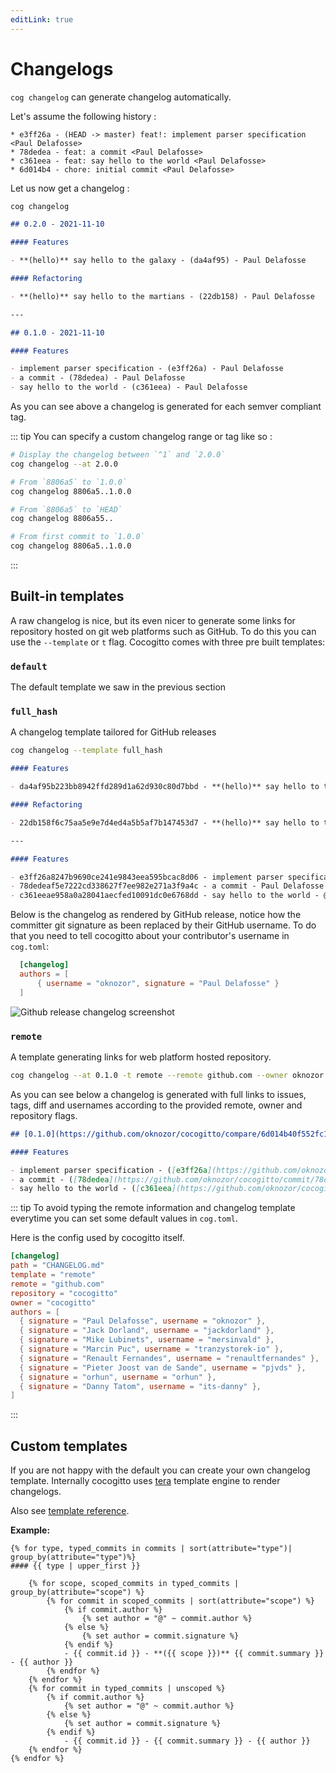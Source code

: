 ```yaml
---
editLink: true
---
```


# Changelogs

`cog changelog` can generate changelog automatically.

Let's assume the following history :

```git
* e3ff26a - (HEAD -> master) feat!: implement parser specification <Paul Delafosse>
* 78dedea - feat: a commit <Paul Delafosse>
* c361eea - feat: say hello to the world <Paul Delafosse>
* 6d014b4 - chore: initial commit <Paul Delafosse>
```

Let us now get a changelog :

```bash
cog changelog
```

```markdown
## 0.2.0 - 2021-11-10

#### Features

- **(hello)** say hello to the galaxy - (da4af95) - Paul Delafosse

#### Refactoring

- **(hello)** say hello to the martians - (22db158) - Paul Delafosse

---

## 0.1.0 - 2021-11-10

#### Features

- implement parser specification - (e3ff26a) - Paul Delafosse
- a commit - (78dedea) - Paul Delafosse
- say hello to the world - (c361eea) - Paul Delafosse
```

As you can see above a changelog is generated for each semver compliant tag.

::: tip
You can specify a custom changelog range or tag like so :

```bash
# Display the changelog between `^1` and `2.0.0`
cog changelog --at 2.0.0

# From `8806a5` to `1.0.0`
cog changelog 8806a5..1.0.0

# From `8806a5` to `HEAD`
cog changelog 8806a55..

# From first commit to `1.0.0`
cog changelog 8806a5..1.0.0
```

:::

## Built-in templates

A raw changelog is nice, but its even nicer to generate some links for repository hosted on git web platforms
such as GitHub. To do this you can use the `--template` or `t` flag. Cocogitto comes with three pre built templates:

### `default`

The default template we saw in the previous section

### `full_hash`

A changelog template tailored for GitHub releases

```bash
cog changelog --template full_hash
```

```markdown
#### Features

- da4af95b223bb8942ffd289d1a62d930c80d7bbd - **(hello)** say hello to the galaxy - @oknozor

#### Refactoring

- 22db158f6c75aa5e9e7d4ed4a5b5af7b147453d7 - **(hello)** say hello to the martians - @oknozor

---

#### Features

- e3ff26a8247b9690ce241e9843eea595bcac8d06 - implement parser specification - @oknozor
- 78dedeaf5e7222cd338627f7ee982e271a3f9a4c - a commit - Paul Delafosse
- c361eeae958a0a28041aecfed10091dc0e6768dd - say hello to the world - @oknozor
```

Below is the changelog as rendered by GitHub release, notice how the committer git signature as been replaced
by their GitHub username. To do that you need to tell cocogitto about your contributor's username in `cog.toml`:

```toml
  [changelog]
  authors = [
      { username = "oknozor", signature = "Paul Delafosse" }
  ]
```

![Github release changelog screenshot](/github-release-changelog.png)

### `remote`

A template generating links for web platform hosted repository.

```bash
cog changelog --at 0.1.0 -t remote --remote github.com --owner oknozor --repository  cocogitto
```

As you can see below a changelog is generated with full links to issues, tags, diff and usernames according
to the provided remote, owner and repository flags.

```markdown
## [0.1.0](https://github.com/oknozor/cocogitto/compare/6d014b40f552fc1ad08f574fe33355175b0783ff..0.1.0) - 2021-11-11

#### Features

- implement parser specification - ([e3ff26a](https://github.com/oknozor/cocogitto/commit/e3ff26a8247b9690ce241e9843eea595bcac8d06)) - [@oknozor](https://github.com/oknozor)
- a commit - ([78dedea](https://github.com/oknozor/cocogitto/commit/78dedeaf5e7222cd338627f7ee982e271a3f9a4c)) - [@oknozor](https://github.com/oknozor)
- say hello to the world - ([c361eea](https://github.com/oknozor/cocogitto/commit/c361eeae958a0a28041aecfed10091dc0e6768dd)) - [@oknozor](https://github.com/oknozor)
```

::: tip
To avoid typing the remote information and changelog template everytime you can set some default values in `cog.toml`.

Here is the config used by cocogitto itself.

```toml
[changelog]
path = "CHANGELOG.md"
template = "remote"
remote = "github.com"
repository = "cocogitto"
owner = "cocogitto"
authors = [
  { signature = "Paul Delafosse", username = "oknozor" },
  { signature = "Jack Dorland", username = "jackdorland" },
  { signature = "Mike Lubinets", username = "mersinvald" },
  { signature = "Marcin Puc", username = "tranzystorek-io" },
  { signature = "Renault Fernandes", username = "renaultfernandes" },
  { signature = "Pieter Joost van de Sande", username = "pjvds" },
  { signature = "orhun", username = "orhun" },
  { signature = "Danny Tatom", username = "its-danny" },
]
```

:::

## Custom templates

If you are not happy with the default you can create your own changelog template.
Internally cocogitto uses [tera](https://tera.netlify.app/) template engine to render changelogs.

Also see [template reference](/reference/template).

**Example:**

```tera
{% for type, typed_commits in commits | sort(attribute="type")| group_by(attribute="type")%}
#### {{ type | upper_first }}

    {% for scope, scoped_commits in typed_commits | group_by(attribute="scope") %}
        {% for commit in scoped_commits | sort(attribute="scope") %}
            {% if commit.author %}
                {% set author = "@" ~ commit.author %}
            {% else %}
                {% set author = commit.signature %}
            {% endif %}
            - {{ commit.id }} - **({{ scope }})** {{ commit.summary }} - {{ author }}
        {% endfor %}
    {% endfor %}
    {% for commit in typed_commits | unscoped %}
        {% if commit.author %}
            {% set author = "@" ~ commit.author %}
        {% else %}
            {% set author = commit.signature %}
        {% endif %}
            - {{ commit.id }} - {{ commit.summary }} - {{ author }}
    {% endfor %}
{% endfor %}
```

